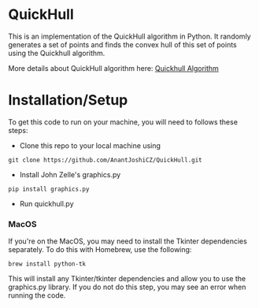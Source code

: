 # QuickHull

This is an implementation of the QuickHull algorithm in Python. It randomly generates a set of points and finds the convex hull of this set of points using the Quickhull algorithm. 

More details about QuickHull algorithm here: [Quickhull Algorithm](https://en.wikipedia.org/wiki/Quickhull) 

# Installation/Setup

To get this code to run on your machine, you will need to follows these steps:

- Clone this repo to your local machine using 

```
git clone https://github.com/AnantJoshiCZ/QuickHull.git 
```

- Install John Zelle's graphics.py
```
pip install graphics.py
```
- Run quickhull.py
### MacOS

If you're on the MacOS, you may need to install the Tkinter dependencies separately. To do this with Homebrew, use the following:
```
brew install python-tk
```
This will install any Tkinter/tkinter dependencies and allow you to use the graphics.py library. If you do not do this step, you may see an error when running the code.
